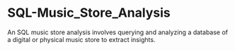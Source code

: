 # SQL-Music_Store_Analysis
An SQL music store analysis involves querying and analyzing a database of a digital or physical music store to extract insights.
